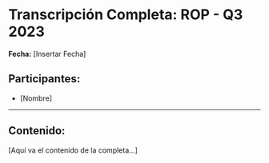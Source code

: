 # Transcripción Completa: ROP - Q3 2023

**Fecha:** [Insertar Fecha]

## Participantes:
* [Nombre]

---

## Contenido:

[Aquí va el contenido de la completa...]